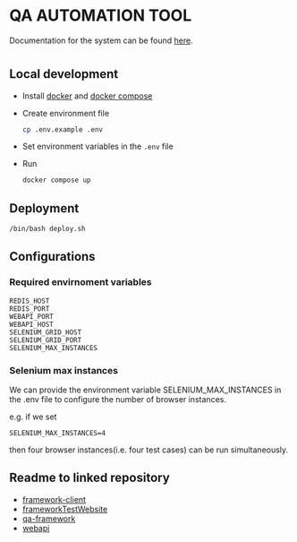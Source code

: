 # QA AUTOMATION TOOL

Documentation for the system can be found [here](docs/README.md).

#

## Local development

- Install [docker](https://docs.docker.com/get-docker/) and [docker compose](https://docs.docker.com/compose/install/)
- Create environment file

  ```bash
  cp .env.example .env
  ```

- Set environment variables in the `.env` file

- Run

  ```bash
  docker compose up
  ```

##

## Deployment

```bash
/bin/bash deploy.sh
```

## Configurations

### Required envirnoment variables

```
REDIS_HOST
REDIS_PORT
WEBAPI_PORT
WEBAPI_HOST
SELENIUM_GRID_HOST
SELENIUM_GRID_PORT
SELENIUM_MAX_INSTANCES
```

### Selenium max instances

We can provide the environment variable SELENIUM_MAX_INSTANCES in the .env file to configure the number of browser instances.

e.g.
if we set

```
SELENIUM_MAX_INSTANCES=4
```

then four browser instances(i.e. four test cases) can be run simultaneously.

## Readme to linked repository

- [framework-client](./framework-client/README.md)
- [frameworkTestWebsite](./frameworkTestWebsite/README.md)
- [qa-framework](./qa-framework/README.md)
- [webapi](./webapi/README.md)
